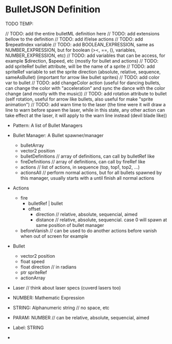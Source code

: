 # BulletJSON Definition

TODO
TEMP:

// TODO: add the entire bulletML definition here
// TODO: add extensions bellow to the definition
// TODO: add if/else actions
// TODO: add $repeatIndex variable
// TODO: add BOOLEAN_EXPRESSION, same as NUMBER_EXPRESSION, but for boolean (><, ==, (), variables, NUMBER_EXPRESSION, etc)
// TODO: add variables that can be access, for example $direction, $speed, etc (mostly for bullet and actions)
// TODO: add spriteRef bullet attribute, will be the name of a sprite
// TODO: add spriteRef variable to set the sprite direction (absolute, relative, sequence, sameAsBullet) (important for arrow like bullet sprites)
// TODO: add color var to bullet
// TODO: add changeColor action (useful for dancing bullets, can change the color with "acceleration" and sync the dance with the color change (and mostly with the music))
// TODO: add rotation attribute to bullet (self rotation, useful for arrow like bullets, also useful for make "sprite animation")
// TODO: add warn time to the laser (the time were it will draw a line to warn before spawn the laser, while in this state, any other action can take effect at the laser, it will apply to the warn line instead (devil blade like))

- Pattern: A list of Bullet Managers

- Bullet Manager: A Bullet spawner/manager
  - bulletArray
  - vector2 position
  - bulletDefinitions // array of <bullet> definitions, can call by bulletRef like
  - fireDefinitions // array of <fire> definitions, can call by fireRef like
  - actions // list of actions, in sequence (top, top1, top2, ...)
  - actionsAll // perform normal actions, but for all bullets spawned by this manager, usually starts with a <wait> until finish all normal actions


- Actions
  - fire
    - bulletRef | bullet
    - offset
      - direction // relative, absolute, sequencial, aimed
      - distance // relative, absolute, sequencial. case 0 will spawn at same position of bullet manager
  - beforeVanish // can be used to do another actions before vanish when out of screen for example


- Bullet
  - vector2 position
  - float speed
  - float direction // in radians
  - ptr spriteRef
  - actionArray 


- Laser // think about laser specs (cuverd lasers too)


- NUMBER: Mathematic Expression
- STRING: Alphanumeric string // no space, etc
- PARAM: NUMBER // can be relative, absolute, sequencial, aimed
- Label: STRING
- 